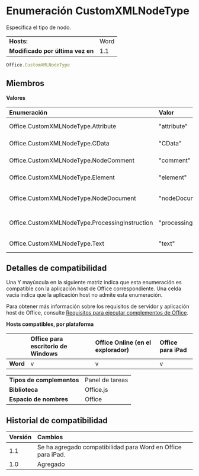 
# <a name="customxmlnodetype-enumeration"></a>Enumeración CustomXMLNodeType
Especifica el tipo de nodo.



|||
|:-----|:-----|
|**Hosts:**|Word|
|**Modificado por última vez en**|1.1|



```js
Office.CustomXMLNodeType
```


## <a name="members"></a>Miembros


**Valores**


|**Enumeración**|**Valor**|**Descripción**|
|:-----|:-----|:-----|
|Office.CustomXMLNodeType.Attribute|"attribute"|El nodo es un atributo.|
|Office.CustomXMLNodeType.CData|"CData"|El nodo es un tipo CData.|
|Office.CustomXMLNodeType.NodeComment|"comment"|El nodo es un comentario.|
|Office.CustomXMLNodeType.Element|"element"|El nodo es un elemento.|
|Office.CustomXMLNodeType.NodeDocument|"nodeDocument"|El nodo es un elemento Document.|
|Office.CustomXMLNodeType.ProcessingInstruction|"processingInstruction"|En nodo es una instrucción de procesamiento.|
|Office.CustomXMLNodeType.Text|"text"|El nodo es un nodo de texto.|

## <a name="support-details"></a>Detalles de compatibilidad


Una Y mayúscula en la siguiente matriz indica que esta enumeración es compatible con la aplicación host de Office correspondiente. Una celda vacía indica que la aplicación host no admite esta enumeración.

Para obtener más información sobre los requisitos de servidor y aplicación host de Office, consulte [Requisitos para ejecutar complementos de Office](../../docs/overview/requirements-for-running-office-add-ins.md).


**Hosts compatibles, por plataforma**


||**Office para escritorio de Windows**|**Office Online (en el explorador)**|**Office para iPad**|
|:-----|:-----|:-----|:-----|
|**Word**|v|v|v|



|||
|:-----|:-----|
|**Tipos de complementos**|Panel de tareas|
|**Biblioteca**|Office.js|
|**Espacio de nombres**|Office|

## <a name="support-history"></a>Historial de compatibilidad


|**Versión**|**Cambios**|
|:-----|:-----|
|1.1|Se ha agregado compatibilidad para Word en Office para iPad.|
|1.0|Agregado|
